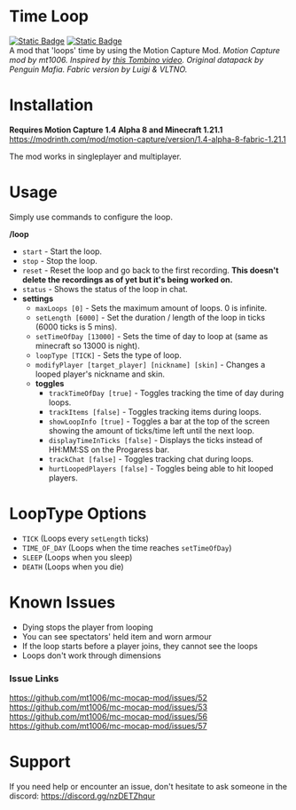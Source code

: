 # Time Loop
[![Static Badge](https://img.shields.io/badge/GitHub-Release-green?logo=Github)](https://github.com/VLTNOgithub/Time-Loop/releases/latest)
[![Static Badge](https://img.shields.io/badge/Modrinth-Release-green?logo=Modrinth)](https://modrinth.com/mod/timeloop/version/latest)
\
A mod that 'loops' time by using the Motion Capture Mod.
*Motion Capture mod by mt1006. Inspired by [this Tombino video](https://www.youtube.com/watch?v=i602-oh0a0c). Original datapack by Penguin Mafia. Fabric version by Luigi & VLTNO.*

# Installation
**Requires Motion Capture 1.4 Alpha 8 and Minecraft 1.21.1**
https://modrinth.com/mod/motion-capture/version/1.4-alpha-8-fabric-1.21.1

The mod works in singleplayer and multiplayer.

# Usage
Simply use commands to configure the loop.

**/loop**
 - `start` - Start the loop.
 - `stop` - Stop the loop.
 - `reset` - Reset the loop and go back to the first recording. **This doesn't delete the recordings as of yet but it's being worked on.**
 - `status` - Shows the status of the loop in chat.
 - **settings**
   - `maxLoops [0]` - Sets the maximum amount of loops. 0 is infinite.
   - `setLength [6000]` - Set the duration / length of the loop in ticks (6000 ticks is 5 mins).
   - `setTimeOfDay [13000]` - Sets the time of day to loop at (same as minecraft so 13000 is night).
   - `loopType [TICK]` - Sets the type of loop.
   - `modifyPlayer [target_player] [nickname] [skin]` - Changes a looped player's nickname and skin.
   - **toggles**
     - `trackTimeOfDay [true]` - Toggles tracking the time of day during loops.
     - `trackItems [false]` - Toggles tracking items during loops.
     - `showLoopInfo [true]` - Toggles a bar at the top of the screen showing the amount of ticks/time left until the next loop.
     - `displayTimeInTicks [false]` - Displays the ticks instead of HH:MM:SS on the Progaress bar.
     - `trackChat [false]` - Toggles tracking chat during loops.
     - `hurtLoopedPlayers [false]` - Toggles being able to hit looped players.

# LoopType Options
 - `TICK` (Loops every `setLength` ticks)
 - `TIME_OF_DAY` (Loops when the time reaches `setTimeOfDay`)
 - `SLEEP` (Loops when you sleep)
 - `DEATH` (Loops when you die)

# Known Issues
 - Dying stops the player from looping
 - You can see spectators' held item and worn armour
 - If the loop starts before a player joins, they cannot see the loops
 - Loops don't work through dimensions

### Issue Links
https://github.com/mt1006/mc-mocap-mod/issues/52
https://github.com/mt1006/mc-mocap-mod/issues/53
https://github.com/mt1006/mc-mocap-mod/issues/56
https://github.com/mt1006/mc-mocap-mod/issues/57

# Support
If you need help or encounter an issue, don't hesitate to ask someone in the discord: https://discord.gg/nzDETZhqur
